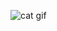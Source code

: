 ![cat gif](https://lh5.googleusercontent.com/-XhAJ4CBiKbI/T88afcesIWI/AAAAAAAAGYI/ScdAJ7RsNGo/s260/101.gif "cat gif")
